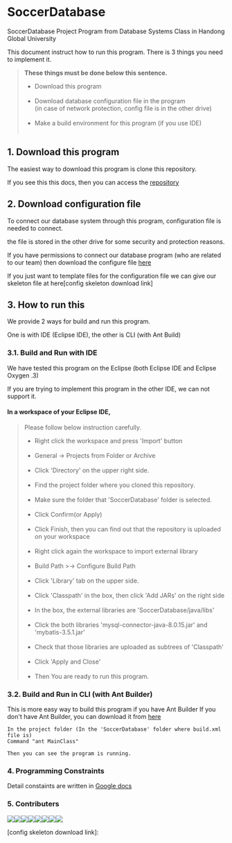 # SoccerDatabase
SoccerDatabase Project Program from Database Systems Class in Handong Global University

This document instruct how to run this program.
There is 3 things you need to implement it.
	
>**These things must be done below this sentence.** <br/>
>* Download this program<br/><br/>
>* Download database configuration file in the program<br/>
>(in case of network protection, config file is in the other drive)<br/><br/>
>* Make a build environment for this program (if you use IDE) <br/><br/>

## 1. Download this program

The easiest way to download this program is clone this repository.

If you see this this docs, then you can access the [repository][repository link]

## 2. Download configuration file

To connect our database system through this program, configuration file is needed to connect. 

the file is stored in the other drive for some security and protection reasons. 

If you have permissions to connect our database program (who are related to our team) then download the configure file [here][config download link]

If you just want to template files for the configuration file we can give our skeleton file at here[config skeleton download link]
## 3. How to run this

We provide 2 ways for build and run this program.

One is with IDE (Eclipse IDE), the other is CLI (with Ant Build)

### 3.1. Build and Run with IDE

We have tested this program on the Eclipse (both Eclipse IDE and Eclipse Oxygen .3)

If you are trying to implement this program in the other IDE, we can not support it.

#### In a workspace of your Eclipse IDE,

>Please follow below instruction carefully.<br/>
>- Right click the workspace and press 'Import' button<br/><br/>
>- General -> Projects from Folder or Archive<br/><br/>
>- Click 'Directory' on the upper right side.<br/><br/>
>- Find the project folder where you cloned this repository.<br/><br/>
>- Make sure the folder that 'SoccerDatabase' folder is selected.<br/><br/>
>- Click Confirm(or Apply)<br/><br/>
>- Click Finish, then you can find out that the repository is uploaded on your workspace<br/><br/>
>- Right click again the workspace to import external library<br/><br/>
>- Build Path >-> Configure Build Path<br/><br/>
>- Click 'Library' tab on the upper side.<br/><br/>
>- Click 'Classpath' in the box, then click 'Add JARs' on the right side<br/><br/>
>- In the box, the external libraries are 'SoccerDatabase/java/libs'<br/><br/>
>- Click the both libraries 'mysql-connector-java-8.0.15.jar' and 'mybatis-3.5.1.jar'<br/><br/>
>- Check that those libraries are uploaded as subtrees of 'Classpath'<br/><br/>
>- Click 'Apply and Close'<br/><br/>
>- Then You are ready to run this program. 


### 3.2. Build and Run in CLI (with Ant Builder)

This is more easy way to build this program if you have Ant Builder
If you don't have Ant Builder, you can download it from [here][ant builder link]

	In the project folder (In the 'SoccerDatabase' folder where build.xml file is)
	Command "ant MainClass"
	
	Then you can see the program is running.

### 4. Programming Constraints

Detail constaints are written in [Google docs][program constraint docs link]

### 5. Contributers
[![](https://sourcerer.io/fame/PASTANERD/PASTANERD/SoccerDatabase/images/0)](https://sourcerer.io/fame/PASTANERD/PASTANERD/SoccerDatabase/links/0)[![](https://sourcerer.io/fame/PASTANERD/PASTANERD/SoccerDatabase/images/1)](https://sourcerer.io/fame/PASTANERD/PASTANERD/SoccerDatabase/links/1)[![](https://sourcerer.io/fame/PASTANERD/PASTANERD/SoccerDatabase/images/2)](https://sourcerer.io/fame/PASTANERD/PASTANERD/SoccerDatabase/links/2)[![](https://sourcerer.io/fame/PASTANERD/PASTANERD/SoccerDatabase/images/3)](https://sourcerer.io/fame/PASTANERD/PASTANERD/SoccerDatabase/links/3)[![](https://sourcerer.io/fame/PASTANERD/PASTANERD/SoccerDatabase/images/4)](https://sourcerer.io/fame/PASTANERD/PASTANERD/SoccerDatabase/links/4)[![](https://sourcerer.io/fame/PASTANERD/PASTANERD/SoccerDatabase/images/5)](https://sourcerer.io/fame/PASTANERD/PASTANERD/SoccerDatabase/links/5)[![](https://sourcerer.io/fame/PASTANERD/PASTANERD/SoccerDatabase/images/6)](https://sourcerer.io/fame/PASTANERD/PASTANERD/SoccerDatabase/links/6)[![](https://sourcerer.io/fame/PASTANERD/PASTANERD/SoccerDatabase/images/7)](https://sourcerer.io/fame/PASTANERD/PASTANERD/SoccerDatabase/links/7)


[ant builder link]: https://ant.apache.org/bindownload.cgi 

[repository link]: https://github.com/PASTANERD/SoccerDatabase/tree/master

[config download link]: https://drive.google.com/file/d/1_G0mdALdjm8qDZjlgntfRH0KpwwEcHdz/view?usp=sharing

[config skeleton download link]: 

[program constraint docs link]: https://docs.google.com/document/d/1VqkifS9XHX4TQ1pVQHQ47sGiYxZ_lW4N7iegZr8GboM/edit?usp=sharing

<!-- To setting this contributer check this site. https://sourcerer.io/settings#hof -->